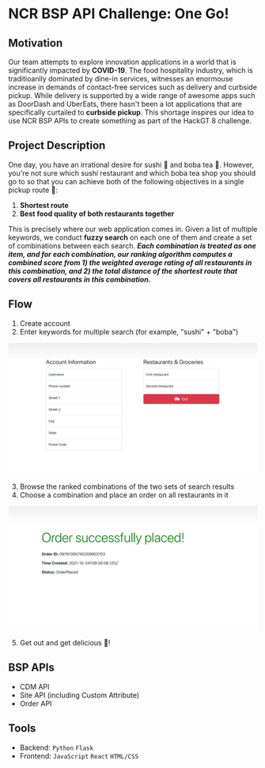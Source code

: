 # NCR BSP API Challenge: One Go!

## Motivation
Our team attempts to explore innovation applications in a world that is significantly impacted by **COVID-19**. The food hospitality industry, which is traditioanlly dominated by dine-in services, witnesses an enormouse increase in demands of contact-free services such as delivery and curbside pickup. While delivery is supported by a wide range of awesome apps such as DoorDash and UberEats, there hasn't been a lot applications that are specifically curtailed to **curbside pickup**. This shortage inspires our idea to use NCR BSP APIs to create something as part of the HackGT 8 challenge.

## Project Description
One day, you have an irrational desire for sushi :sushi: and boba tea :bubble_tea:. However, you're not sure which sushi restaurant and which boba tea shop you should go to so that you can achieve both of the following objectives in a single pickup route :car::
1. **Shortest route**
2. **Best food quality of both restaurants together**

This is precisely where our web application comes in. Given a list of multiple keywords, we conduct **fuzzy search** on each one of them and create a set of combinations between each search. **_Each combination is treated as one item, and for each combination, our ranking algorithm computes a combined score from 1) the weighted average rating of all restaurants in this combination, and 2) the total distance of the shortest route that covers all restaurants in this combination._**

## Flow
1. Create account
2. Enter keywords for multiple search (for example, "sushi" + "boba")

<img src="https://github.com/charlie-nik/hackgt/blob/main/images/start.png?raw=true" width=800>

3. Browse the ranked combinations of the two sets of search results
4. Choose a combination and place an order on all restaurants in it

<img src="https://github.com/charlie-nik/hackgt/blob/main/images/order.png?raw=true" width=800>

5. Get out and get delicious :car:!

## BSP APIs
* CDM API
* Site API (including Custom Attribute)
* Order API

## Tools
* Backend: ```Python``` ```Flask```
* Frontend: ```JavaScript``` ```React``` ```HTML/CSS```

